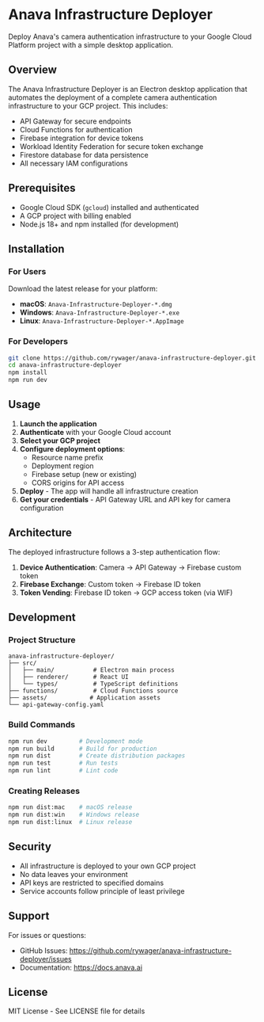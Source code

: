 # Anava Infrastructure Deployer

Deploy Anava's camera authentication infrastructure to your Google Cloud Platform project with a simple desktop application.

## Overview

The Anava Infrastructure Deployer is an Electron desktop application that automates the deployment of a complete camera authentication infrastructure to your GCP project. This includes:

- API Gateway for secure endpoints
- Cloud Functions for authentication
- Firebase integration for device tokens
- Workload Identity Federation for secure token exchange
- Firestore database for data persistence
- All necessary IAM configurations

## Prerequisites

- Google Cloud SDK (`gcloud`) installed and authenticated
- A GCP project with billing enabled
- Node.js 18+ and npm installed (for development)

## Installation

### For Users

Download the latest release for your platform:
- **macOS**: `Anava-Infrastructure-Deployer-*.dmg`
- **Windows**: `Anava-Infrastructure-Deployer-*.exe`
- **Linux**: `Anava-Infrastructure-Deployer-*.AppImage`

### For Developers

```bash
git clone https://github.com/rywager/anava-infrastructure-deployer.git
cd anava-infrastructure-deployer
npm install
npm run dev
```

## Usage

1. **Launch the application**
2. **Authenticate** with your Google Cloud account
3. **Select your GCP project**
4. **Configure deployment options**:
   - Resource name prefix
   - Deployment region
   - Firebase setup (new or existing)
   - CORS origins for API access
5. **Deploy** - The app will handle all infrastructure creation
6. **Get your credentials** - API Gateway URL and API key for camera configuration

## Architecture

The deployed infrastructure follows a 3-step authentication flow:

1. **Device Authentication**: Camera → API Gateway → Firebase custom token
2. **Firebase Exchange**: Custom token → Firebase ID token
3. **Token Vending**: Firebase ID token → GCP access token (via WIF)

## Development

### Project Structure

```
anava-infrastructure-deployer/
├── src/
│   ├── main/           # Electron main process
│   ├── renderer/       # React UI
│   └── types/          # TypeScript definitions
├── functions/          # Cloud Functions source
├── assets/            # Application assets
└── api-gateway-config.yaml
```

### Build Commands

```bash
npm run dev         # Development mode
npm run build       # Build for production
npm run dist        # Create distribution packages
npm run test        # Run tests
npm run lint        # Lint code
```

### Creating Releases

```bash
npm run dist:mac    # macOS release
npm run dist:win    # Windows release
npm run dist:linux  # Linux release
```

## Security

- All infrastructure is deployed to your own GCP project
- No data leaves your environment
- API keys are restricted to specified domains
- Service accounts follow principle of least privilege

## Support

For issues or questions:
- GitHub Issues: https://github.com/rywager/anava-infrastructure-deployer/issues
- Documentation: https://docs.anava.ai

## License

MIT License - See LICENSE file for details